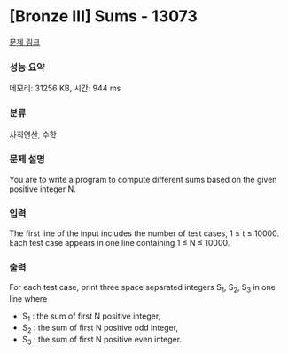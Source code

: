 # [Bronze III] Sums - 13073 

[문제 링크](https://www.acmicpc.net/problem/13073) 

### 성능 요약

메모리: 31256 KB, 시간: 944 ms

### 분류

사칙연산, 수학

### 문제 설명

<p>You are to write a program to compute different sums based on the given positive integer N.</p>

### 입력 

 <p>The first line of the input includes the number of test cases, 1 ≤ t ≤ 10000. Each test case appears in one line containing 1 ≤ N ≤ 10000.</p>

### 출력 

 <p>For each test case, print three space separated integers S<sub>1</sub>, S<sub>2</sub>, S<sub>3</sub> in one line where</p>

<ul>
	<li>S<sub>1</sub> : the sum of first N positive integer,</li>
	<li>S<sub>2</sub> : the sum of first N positive odd integer,</li>
	<li>S<sub>3</sub> : the sum of first N positive even integer.</li>
</ul>

